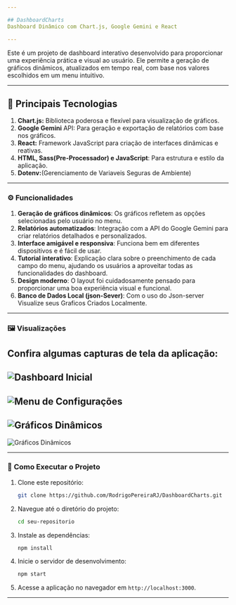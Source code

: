 ```yaml
---

## DashboardCharts
Dashboard Dinâmico com Chart.js, Google Gemini e React

---
```


Este é um projeto de dashboard interativo desenvolvido para proporcionar uma experiência prática e visual ao usuário.
Ele permite a geração de gráficos dinâmicos, atualizados em tempo real, com base nos valores escolhidos em um menu intuitivo.

---

🚀 Principais Tecnologias
---
1. **Chart.js:** Biblioteca poderosa e flexível para visualização de gráficos.
2. **Google Gemini** API: Para geração e exportação de relatórios com base nos gráficos.
3. **React:** Framework JavaScript para criação de interfaces dinâmicas e reativas.
4. **HTML, Sass(Pre-Processador) e JavaScript**: Para estrutura e estilo da aplicação.
5. **Dotenv:**(Gerenciamento de Variaveis Seguras de Ambiente)

---

### ⚙️ **Funcionalidades**
1. **Geração de gráficos dinâmicos**: Os gráficos refletem as opções selecionadas pelo usuário no menu.
2. **Relatórios automatizados**: Integração com a API do Google Gemini para criar relatórios detalhados e personalizados.
3. **Interface amigável e responsiva**: Funciona bem em diferentes dispositivos e é fácil de usar.
4. **Tutorial interativo**: Explicação clara sobre o preenchimento de cada campo do menu, ajudando os usuários a aproveitar todas as funcionalidades do dashboard.
5. **Design moderno**: O layout foi cuidadosamente pensado para proporcionar uma boa experiência visual e funcional.
6. **Banco de Dados Local (json-Sever)**: Com o uso do Json-server Visualize seus Graficos Criados Localmente.

---

### 🖼️ **Visualizações**
Confira algumas capturas de tela da aplicação:  
--
![Dashboard Inicial](https://i.ibb.co/Tc7c0M3/Captura-de-tela-2024-12-16-114610.png)  
--
![Menu de Configurações](https://i.ibb.co/4JYB80K/Captura-de-tela-2024-12-16-114924.png)  
--
![Gráficos Dinâmicos](https://i.ibb.co/Y3Rj7CN/Captura-de-tela-2024-12-16-115420.png)
--
![Gráficos Dinâmicos](https://i.ibb.co/qdhmKLx/Captura-de-tela-2024-12-16-123539.png)  

---

### 📖 **Como Executar o Projeto**
1. Clone este repositório:  
   ```bash
   git clone https://github.com/RodrigoPereiraRJ/DashboardCharts.git
   ```
2. Navegue até o diretório do projeto:  
   ```bash
   cd seu-repositorio
   ```
3. Instale as dependências:  
   ```bash
   npm install
   ```
4. Inicie o servidor de desenvolvimento:  
   ```bash
   npm start
   ```
5. Acesse a aplicação no navegador em `http://localhost:3000`.

---
